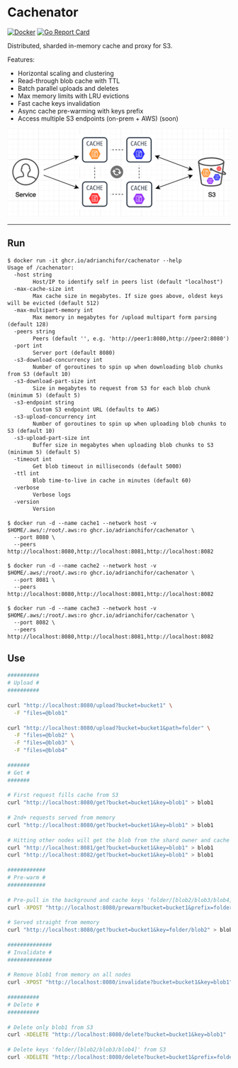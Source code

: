 # Cachenator

[![Docker](https://github.com/adrianchifor/cachenator/workflows/Publish%20Docker/badge.svg)](https://github.com/adrianchifor/cachenator/actions?query=workflow%3A%22Publish+Docker%22) [![Go Report Card](https://goreportcard.com/badge/github.com/adrianchifor/cachenator)](https://goreportcard.com/report/github.com/adrianchifor/cachenator)

Distributed, sharded in-memory cache and proxy for S3.

Features:

- Horizontal scaling and clustering
- Read-through blob cache with TTL
- Batch parallel uploads and deletes
- Max memory limits with LRU evictions
- Fast cache keys invalidation
- Async cache pre-warming with keys prefix
- Access multiple S3 endpoints (on-prem + AWS) (soon)

<img src="./docs/diagram.png">

---

## Run

```
$ docker run -it ghcr.io/adrianchifor/cachenator --help
Usage of /cachenator:
  -host string
    	Host/IP to identify self in peers list (default "localhost")
  -max-cache-size int
    	Max cache size in megabytes. If size goes above, oldest keys will be evicted (default 512)
  -max-multipart-memory int
    	Max memory in megabytes for /upload multipart form parsing (default 128)
  -peers string
    	Peers (default '', e.g. 'http://peer1:8080,http://peer2:8080')
  -port int
    	Server port (default 8080)
  -s3-download-concurrency int
    	Number of goroutines to spin up when downloading blob chunks from S3 (default 10)
  -s3-download-part-size int
    	Size in megabytes to request from S3 for each blob chunk (minimum 5) (default 5)
  -s3-endpoint string
    	Custom S3 endpoint URL (defaults to AWS)
  -s3-upload-concurrency int
    	Number of goroutines to spin up when uploading blob chunks to S3 (default 10)
  -s3-upload-part-size int
    	Buffer size in megabytes when uploading blob chunks to S3 (minimum 5) (default 5)
  -timeout int
    	Get blob timeout in milliseconds (default 5000)
  -ttl int
    	Blob time-to-live in cache in minutes (default 60)
  -verbose
    	Verbose logs
  -version
    	Version

$ docker run -d --name cache1 --network host -v $HOME/.aws/:/root/.aws:ro ghcr.io/adrianchifor/cachenator \
  --port 8080 \
  --peers http://localhost:8080,http://localhost:8081,http://localhost:8082

$ docker run -d --name cache2 --network host -v $HOME/.aws/:/root/.aws:ro ghcr.io/adrianchifor/cachenator \
  --port 8081 \
  --peers http://localhost:8080,http://localhost:8081,http://localhost:8082

$ docker run -d --name cache3 --network host -v $HOME/.aws/:/root/.aws:ro ghcr.io/adrianchifor/cachenator \
  --port 8082 \
  --peers http://localhost:8080,http://localhost:8081,http://localhost:8082
```

## Use

```bash
##########
# Upload #
##########

curl "http://localhost:8080/upload?bucket=bucket1" \
  -F "files=@blob1"

curl "http://localhost:8080/upload?bucket=bucket1&path=folder" \
  -F "files=@blob2" \
  -F "files=@blob3" \
  -F "files=@blob4"

#######
# Get #
#######

# First request fills cache from S3
curl "http://localhost:8080/get?bucket=bucket1&key=blob1" > blob1

# 2nd+ requests served from memory
curl "http://localhost:8080/get?bucket=bucket1&key=blob1" > blob1

# Hitting other nodes will get the blob from the shard owner and cache it as well before returning
curl "http://localhost:8081/get?bucket=bucket1&key=blob1" > blob1
curl "http://localhost:8082/get?bucket=bucket1&key=blob1" > blob1

############
# Pre-warm #
############

# Pre-pull in the background and cache keys 'folder/[blob2/blob3/blob4]'
curl -XPOST "http://localhost:8080/prewarm?bucket=bucket1&prefix=folder/blob"

# Served straight from memory
curl "http://localhost:8080/get?bucket=bucket1&key=folder/blob2" > blob2

##############
# Invalidate #
##############

# Remove blob1 from memory on all nodes
curl -XPOST "http://localhost:8080/invalidate?bucket=bucket1&key=blob1"

##########
# Delete #
##########

# Delete only blob1 from S3
curl -XDELETE "http://localhost:8080/delete?bucket=bucket1&key=blob1"

# Delete keys 'folder/[blob2/blob3/blob4]' from S3
curl -XDELETE "http://localhost:8080/delete?bucket=bucket1&prefix=folder/blob"
```
